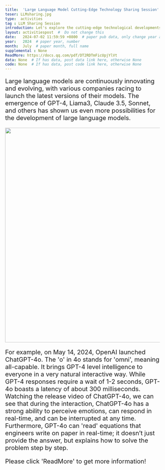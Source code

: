 ```yaml
---
title:  'Large Language Model Cutting-Edge Technology Sharing Session'  #  Paper title, covered by ''
teser: LLMsharing.jpg
type:  activities
tag : LLM Sharing Session
introduction: Let's explore the cutting-edge technological developments of large language models together!
layout: activitiespost  #  Do not change this
date:   2024-07-02 11:59:59 +0800  # paper pub data, only change year and month according to this format
year:   2024  # paper year, number
month:  July  # paper month, full name
supplemental : None
ReadMore: https://docs.qq.com/pdf/DT2RDTmFicUpjYlVt
data: None  # If has data, post data link here, otherwise None
code: None  # If has data, post code link here, otherwise None
---
```


<p style="font-size:20px;width:100%;text-align:left" >
Large language models are continuously innovating and evolving, with various companies racing to launch the latest versions of their models.
The emergence of GPT-4, Liama3, Claude 3.5, Sonnet, and others has shown us even more possibilities for the development of large language models.
</p>

<center><img src="http://xpixel.group/images/activities/LLMsharing-GP4o.png" width = "700" height = "auto"/></center>

<p style="font-size:20px;width:100%;text-align:left" >
For example, on May 14, 2024, OpenAI launched ChatGPT-4o. The 'o' in 4o stands for 'omni', meaning all-capable. It brings GPT-4 level intelligence to everyone in a very natural interactive way. While GPT-4 responses require a wait of 1-2 seconds, GPT-4o boasts a latency of about 300 milliseconds. Watching the release video of ChatGPT-4o, we can see that during the interaction, ChatGPT-4o has a strong ability to perceive emotions, can respond in real-time, and can be interrupted at any time. Furthermore, GPT-4o can 'read' equations that engineers write on paper in real-time; it doesn’t just provide the answer, but explains how to solve the problem step by step.
</p>

<p style="font-size:20px;width:100%;text-align:left" >
Please click 'ReadMore' to get more information!
</p>
